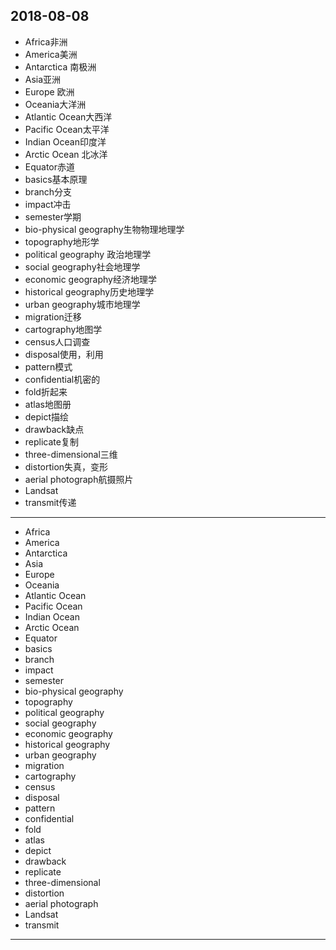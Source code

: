 2018-08-08
---
- Africa非洲
- America美洲
- Antarctica 南极洲
- Asia亚洲
- Europe 欧洲
- Oceania大洋洲
- Atlantic Ocean大西洋 
- Pacific Ocean太平洋
- Indian Ocean印度洋
- Arctic Ocean 北冰洋
- Equator赤道
- basics基本原理
- branch分支
- impact冲击
- semester学期
- bio-physical geography生物物理地理学
- topography地形学
- political geography 政治地理学
- social geography社会地理学
- economic geography经济地理学
- historical geography历史地理学
- urban geography城市地理学
- migration迁移
- cartography地图学
- census人口调查
- disposal使用，利用
- pattern模式
- confidential机密的
- fold折起来
- atlas地图册
- depict描绘
- drawback缺点
- replicate复制
- three-dimensional三维
- distortion失真，变形
- aerial photograph航摄照片
- Landsat
- transmit传递
---
- Africa 
- America 
- Antarctica
- Asia
- Europe 
- Oceania 
- Atlantic Ocean 
- Pacific Ocean 
- Indian Ocean 
- Arctic Ocean 
- Equator 
- basics 
- branch 
- impact 
- semester 
- bio-physical geography 
- topography 
- political geography 
- social geography 
- economic geography 
- historical geography 
- urban geography 
- migration 
- cartography 
- census 
- disposal 
- pattern 
- confidential 
- fold 
- atlas 
- depict 
- drawback
- replicate 
- three-dimensional 
- distortion 
- aerial photograph 
- Landsat 
- transmit 
---